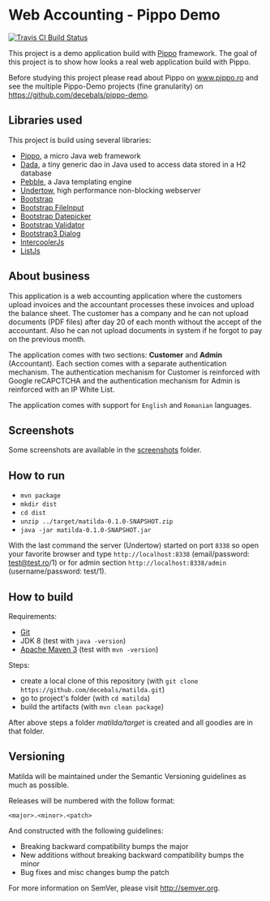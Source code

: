 Web Accounting - Pippo Demo 
=====================
[![Travis CI Build Status](https://travis-ci.org/decebals/matilda.png)](https://travis-ci.org/decebals/matilda)

This project is a demo application build with [Pippo](www.pippo.ro) framework.
The goal of this project is to show how looks a real web application build with Pippo.

Before studying this project please read about Pippo on www.pippo.ro and see the multiple Pippo-Demo projects (fine granularity) on https://github.com/decebals/pippo-demo.

Libraries used
-------------------
This project is build using several libraries:
- [Pippo](https://github.com/decebals/pippo), a micro Java web framework
- [Dada](https://github.com/decebals/dada), a tiny generic dao in Java used to access data stored in a H2 database
- [Pebble](https://github.com/mbosecke/pebble), a Java templating engine
- [Undertow](https://github.com/undertow-io/undertow), high performance non-blocking webserver
- [Bootstrap](https://github.com/twbs/bootstrap)
- [Bootstrap FileInput](https://github.com/kartik-v/bootstrap-fileinput)
- [Bootstrap Datepicker](https://github.com/eternicode/bootstrap-datepicker)
- [Bootstrap Validator](https://github.com/1000hz/bootstrap-validator)
- [Bootstrap3 Dialog](https://github.com/nakupanda/bootstrap3-dialog)
- [IntercoolerJs](https://github.com/LeadDyno/intercooler-js)
- [ListJs](https://github.com/javve/list.js)

About business
-------------------
This application is a web accounting application where the customers upload invoices and the 
accountant processes these invoices and upload the balance sheet.
The customer has a company and he can not upload documents (PDF files) after day 20 of each month without the accept of the accountant. Also he can not upload documents in system if he forgot to pay on the previous month.

The application comes with two sections: __Customer__ and __Admin__ (Accountant). Each section comes with a separate authentication mechanism. The authentication mechanism for Customer is reinforced with Google reCAPCTCHA and the authentication mechanism for Admin is reinforced with an IP White List.

The application comes with support for `English` and `Romanian` languages.

Screenshots
-------------------
Some screenshots are available in the [screenshots](screenshots) folder.

How to run
-------------------
- `mvn package`
- `mkdir dist`
- `cd dist`
- `unzip ../target/matilda-0.1.0-SNAPSHOT.zip`
- `java -jar matilda-0.1.0-SNAPSHOT.jar`

With the last command the server (Undertow) started on port `8338` so open your favorite browser and type `http://localhost:8338` (email/password: test@test.ro/1) or for admin section `http://localhost:8338/admin` (username/password: test/1).

How to build
-------------------
Requirements:
- [Git](http://git-scm.com/)
- JDK 8 (test with `java -version`)
- [Apache Maven 3](http://maven.apache.org/) (test with `mvn -version`)

Steps:
- create a local clone of this repository (with `git clone https://github.com/decebals/matilda.git`)
- go to project's folder (with `cd matilda`)
- build the artifacts (with `mvn clean package`)

After above steps a folder _matilda/target_ is created and all goodies are in that folder.

Versioning
------------
Matilda will be maintained under the Semantic Versioning guidelines as much as possible.

Releases will be numbered with the follow format:

`<major>.<minor>.<patch>`

And constructed with the following guidelines:

* Breaking backward compatibility bumps the major
* New additions without breaking backward compatibility bumps the minor
* Bug fixes and misc changes bump the patch

For more information on SemVer, please visit http://semver.org.
